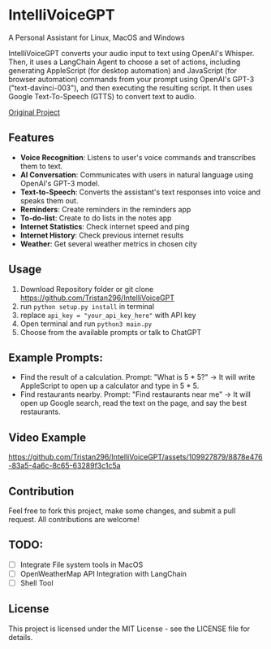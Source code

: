# IntelliVoiceGPT

A Personal Assistant for Linux, MacOS and Windows

IntelliVoiceGPT converts your audio input to text using OpenAI's Whisper. Then, it uses a LangChain Agent to choose a set of actions, including generating AppleScript (for desktop automation) and JavaScript (for browser automation) commands from your prompt using OpenAI's GPT-3 ("text-davinci-003"), and then executing the resulting script. It then uses Google Text-To-Speech (GTTS) to convert text to audio.

<a href="https://github.com/chidiwilliams/GPT-Automator">Original Project</a>

## Features

* **Voice Recognition**: Listens to user's voice commands and transcribes them to text.
* **AI Conversation**: Communicates with users in natural language using OpenAI's GPT-3 model.
* **Text-to-Speech**: Converts the assistant's text responses into voice and speaks them out.
* **Reminders**: Create reminders in the reminders app
* **To-do-list**: Create to do lists in the notes app
* **Internet Statistics**: Check internet speed and ping
* **Internet History**: Check previous internet results
* **Weather**: Get several weather metrics in chosen city

## Usage

1. Download Repository folder or git clone https://github.com/Tristan296/IntelliVoiceGPT
2. run `python setup.py install` in terminal
3. replace `api_key = "your_api_key_here"` with API key
4. Open terminal and run `python3 main.py`
5. Choose from the available prompts or talk to ChatGPT


## Example Prompts:

- Find the result of a calculation. Prompt: "What is 5 * 5?" -> It will write AppleScript to open up a calculator and type in 5 * 5.
- Find restaurants nearby. Prompt: "Find restaurants near me" -> It will open up Google search, read the text on the page, and say the best restaurants.

## Video Example
https://github.com/Tristan296/IntelliVoiceGPT/assets/109927879/8878e476-83a5-4a6c-8c65-63289f3c1c5a

## Contribution
Feel free to fork this project, make some changes, and submit a pull request. All contributions are welcome!

## TODO:
- [ ] Integrate File system tools in MacOS
- [ ] OpenWeatherMap API Integration with LangChain
- [ ] Shell Tool

## License
This project is licensed under the MIT License - see the LICENSE file for details.
